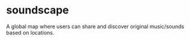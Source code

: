 soundscape
==========

A global map where users can share and discover original music/sounds based on locations. 
